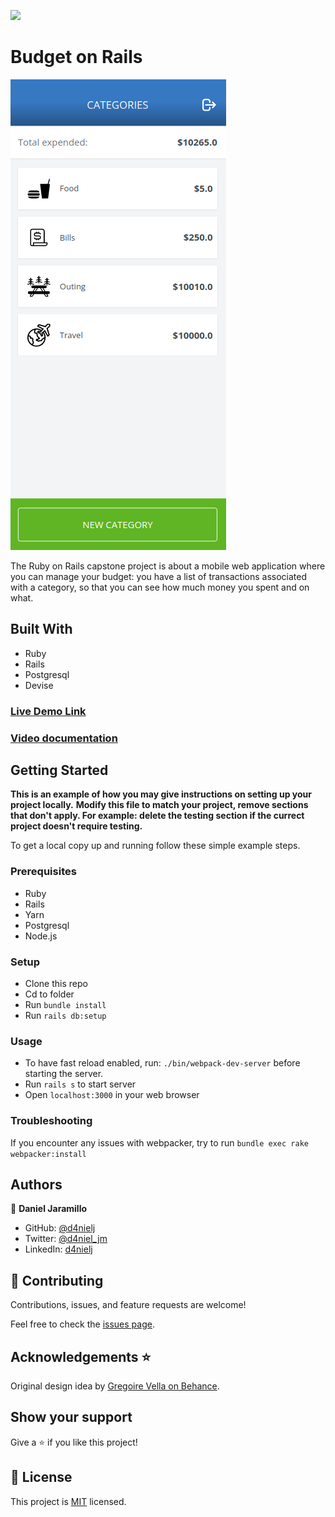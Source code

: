 ![](https://img.shields.io/badge/Microverse-blueviolet)

# Budget on Rails

![screenshot](./screenshot.png)

The Ruby on Rails capstone project is about a mobile web application where you can manage your budget: you have a list of transactions associated with a category, so that you can see how much money you spent and on what.

## Built With

- Ruby
- Rails
- Postgresql
- Devise

### [Live Demo Link](https://boiling-everglades-91799.herokuapp.com/)
### [Video documentation](https://drive.google.com/file/d/1AYfy_B0nUF25-RTyqHU1QlWLk3fhjXqE/view?usp=sharing)

## Getting Started

**This is an example of how you may give instructions on setting up your project locally.**
**Modify this file to match your project, remove sections that don't apply. For example: delete the testing section if the currect project doesn't require testing.**

To get a local copy up and running follow these simple example steps.

### Prerequisites

- Ruby
- Rails
- Yarn
- Postgresql
- Node.js

### Setup

- Clone this repo
- Cd to folder
- Run `bundle install`
- Run `rails db:setup`

### Usage

- To have fast reload enabled, run: `./bin/webpack-dev-server` before starting the server.
- Run `rails s` to start server
- Open `localhost:3000` in your web browser

### Troubleshooting

If you encounter any issues with webpacker, try to run `bundle exec rake webpacker:install`

## Authors

👤 **Daniel Jaramillo**

- GitHub: [@d4nielj](https://github.com/d4nielj)
- Twitter: [@d4niel_jm](https://twitter.com/d4niel_jm)
- LinkedIn: [d4nielj](https://linkedin.com/in/d4nielj)

## 🤝 Contributing

Contributions, issues, and feature requests are welcome!

Feel free to check the [issues page](../../issues/).

## Acknowledgements ⭐️

Original design idea by [Gregoire Vella on Behance](https://www.behance.net/gregoirevella).

## Show your support

Give a ⭐️ if you like this project!

## 📝 License

This project is [MIT](./LICENSE) licensed.
